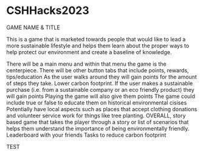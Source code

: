 # CSHHacks2023

GAME NAME & TITLE

This is a game that is marketed towards people that would like to lead a more sustainable lifestyle and helps them learn about the proper ways to help protect our environment and create a baseline of knowledge.

There will be a main menu and within that menu the game is the centerpiece. 
There will be other button tabs that include points, rewards, tips/education
As the user walks around they will gain points for the amount of steps they take. Lower carbon footprint.
If the user makes a sustainable purchase (i.e. from a sustainable company or an eco friendly product) they will gain points
Playing the game will also give them points
The game could include true or false to educate them on historical environmental cisises
Potentially have local aspects such as places that accept clothing donations and volunteer service work for things like tree planting.
OVERALL, story based game that takes the player through a story or list of scenarios that helps them understand the importance of being environmentally friendly.
Leaderboard with your friends 
Tasks to reduce carbon footprint

TEST


